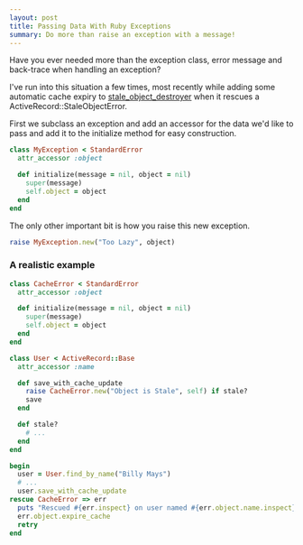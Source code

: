 ```yaml
---
layout: post
title: Passing Data With Ruby Exceptions
summary: Do more than raise an exception with a message!
---
```


Have you ever needed more than the exception class, error message and back-trace when handling an exception?

I've run into this situation a few times, most recently while adding some automatic cache expiry to <a href="http://github.com/jqr/stale_object_destroyer">stale_object_destroyer</a> when it rescues a ActiveRecord::StaleObjectError.

First we subclass an exception and add an accessor for the data we'd like to pass and add it to the initialize method for easy construction.

```ruby
class MyException < StandardError
  attr_accessor :object

  def initialize(message = nil, object = nil)
    super(message)
    self.object = object
  end
end
```

The only other important bit is how you raise this new exception.

```ruby
raise MyException.new("Too Lazy", object)
```

### A realistic example

```ruby
class CacheError < StandardError
  attr_accessor :object

  def initialize(message = nil, object = nil)
    super(message)
    self.object = object
  end
end

class User < ActiveRecord::Base
  attr_accessor :name

  def save_with_cache_update
    raise CacheError.new("Object is Stale", self) if stale?
    save
  end

  def stale?
    # ...
  end
end

begin
  user = User.find_by_name("Billy Mays")
  # ...
  user.save_with_cache_update
rescue CacheError => err
  puts "Rescued #{err.inspect} on user named #{err.object.name.inspect}"
  err.object.expire_cache
  retry
end
```
